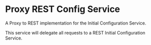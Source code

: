 # Proxy REST Config Service

A Proxy to REST implementation for the Initial Configuration Service.

This service will delegate all requests to a REST Initial Configuration Service.
